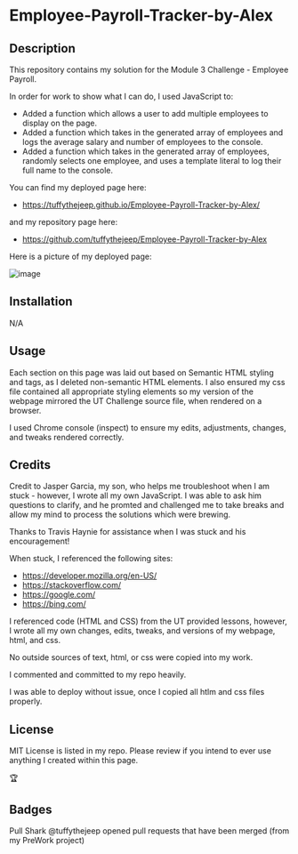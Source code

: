 # Employee-Payroll-Tracker-by-Alex

## Description

This repository contains my solution for the Module 3 Challenge - Employee Payroll.

In order for work to show what I can do, I used JavaScript to:

- Added a function which allows a user to add multiple employees to display on the page.
- Added a function which takes in the generated array of employees and logs the average salary and number of employees to the console.
- Added a function which takes in the generated array of employees, randomly selects one employee, and uses a template literal to log their full name to the console.


You can find my deployed page here:

- <https://tuffythejeep.github.io/Employee-Payroll-Tracker-by-Alex/>

and my repository page here:
- <https://github.com/tuffythejeep/Employee-Payroll-Tracker-by-Alex>

Here is a picture of my deployed page:

![image](https://github.com/tuffythejeep/Employee-Payroll-Tracker-by-Alex/assets/167649421/38c01158-cdfc-4ff6-80b5-125806dce0c4)


## Installation

N/A

## Usage

Each section on this page was laid out based on Semantic HTML styling and tags, as I deleted non-semantic HTML elements. I also ensured my css file contained all appropriate styling elements so my version of the webpage mirrored the UT Challenge source file, when rendered on a browser.

I used Chrome console (inspect) to ensure my edits, adjustments, changes, and tweaks rendered correctly.

## Credits

Credit to Jasper Garcia, my son, who helps me troubleshoot when I am stuck - however, I wrote all my own JavaScript. I was able to ask him questions to clarify, and he promted and challenged me to take breaks and allow my mind to process the solutions which were brewing.

Thanks to Travis Haynie for assistance when I was stuck and his encouragement!

When stuck, I referenced the following sites:

- <https://developer.mozilla.org/en-US/>
- <https://stackoverflow.com/>
- <https://google.com/>
- <https://bing.com/>


I referenced code (HTML and CSS) from the UT provided lessons, however, I wrote all my own changes, edits, tweaks, and versions of my webpage, html, and css.

No outside sources of text, html, or css were copied into my work.

I commented and committed to my repo heavily.

I was able to deploy without issue, once I copied all htlm and css files properly.

## License

MIT License is listed in my repo. Please review if you intend to ever use anything I created within this page.

🏆

## Badges

Pull Shark
@tuffythejeep opened pull requests that have been merged (from my PreWork project)
